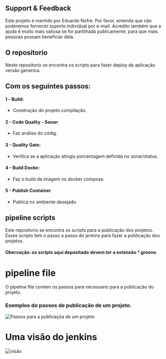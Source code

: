 ## Support & Feedback
Este projeto é mantido por Eduardo Nofre. Por favor, entenda que não poderemos fornecer suporte individual por e-mail. 
Acredito também que a ajuda é muito mais valiosa se for partilhada publicamente, para que mais pessoas possam beneficiar dela.

## O repositorio
Neste repositorio se encontra os scripts para fazer deploy da aplicação versão generica.

## Com os seguintes passos:
 #### 1 -  Build: 
 - Construção do projeto compilação. 
 #### 2 - Code Quality - Sonar: 
 - Faz análise do códig.
 #### 3 - Quality Gate: 
 - Verifica se a aplicação atingiu porcentagem definida no sonar/status.
 #### 4 - Build Docke: 
 - Faz o build da imagem no docker compose.
 #### 5 - Publish Container 
 - Publica no ambiente desejado.
## pipeline scripts
Este repositorio se encontra os scripts para a publicação dos projetos. Esses scripts tem o passo a passo do jenkins para fazer a públicação dos projetos.
#### Obervação: os scripts aqui depositado devem ter a extensão *.groove.

# pipeline file
O pipeline file contem os passos para necessario para a publicação do projeto.

### Exemplos do passos de publicação  de um projeto.
![Passos para a publicaçõa de um projeto](https://miro.medium.com/v2/resize:fit:640/format:webp/1*SGuCtn2Gj_Q1fOg0MjBd9g.png)


# Uma visão do jenkins
![visão](https://www.cloudbees.com/sites/default/files/blog/pipeline-vis.png)

    
  

